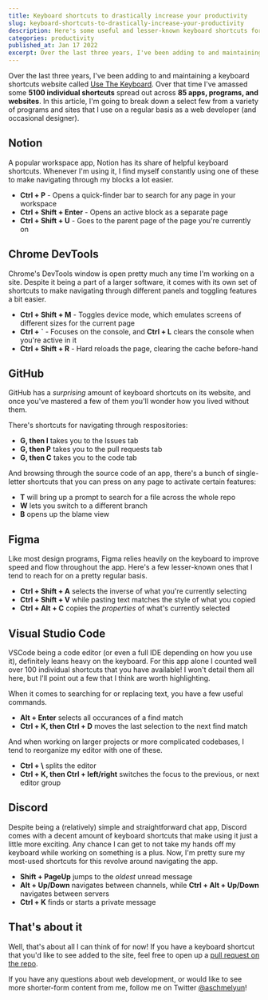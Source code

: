 ```yaml
---
title: Keyboard shortcuts to drastically increase your productivity
slug: keyboard-shortcuts-to-drastically-increase-your-productivity
description: Here's some useful and lesser-known keyboard shortcuts for a few apps and websites that you might regularly use as a web developer or designer.
categories: productivity
published_at: Jan 17 2022
excerpt: Over the last three years, I've been adding to and maintaining a keyboard shortcuts website called Use The Keyboard. Over that time I've amassed some 5100 individual shortcuts spread out across 85 apps, programs, and websites. In this article, I'm going to break down a select few from a variety of programs and sites that I use on a regular basis as a web developer (and occasional designer).
---
```


Over the last three years, I've been adding to and maintaining a keyboard shortcuts website called [Use The Keyboard](https://usethekeyboard.com). Over that time I've amassed some **5100 individual shortcuts** spread out across **85 apps, programs, and websites**. In this article, I'm going to break down a select few from a variety of programs and sites that I use on a regular basis as a web developer (and occasional designer).

## Notion

A popular workspace app, Notion has its share of helpful keyboard shortcuts. Whenever I'm using it, I find myself constantly using one of these to make navigating through my blocks a lot easier.

- **Ctrl + P** - Opens a quick-finder bar to search for any page in your workspace
- **Ctrl + Shift + Enter** - Opens an active block as a separate page
- **Ctrl + Shift + U** - Goes to the parent page of the page you're currently on

## Chrome DevTools

Chrome's DevTools window is open pretty much any time I'm working on a site. Despite it being a part of a larger software, it comes with its own set of shortcuts to make navigating through different panels and toggling features a bit easier.

- **Ctrl + Shift + M** - Toggles device mode, which emulates screens of different sizes for the current page
- **Ctrl + `** - Focuses on the console, and **Ctrl + L** clears the console when you're active in it
- **Ctrl + Shift + R** - Hard reloads the page, clearing the cache before-hand

## GitHub

GitHub has a _surprising_ amount of keyboard shortcuts on its website, and once you've mastered a few of them you'll wonder how you lived without them.

There's shortcuts for navigating through respositories:

- **G, then I** takes you to the Issues tab
- **G, then P** takes you to the pull requests tab
- **G, then C** takes you to the code tab

And browsing through the source code of an app, there's a bunch of single-letter shortcuts that you can press on any page to activate certain features:

- **T** will bring up a prompt to search for a file across the whole repo
- **W** lets you switch to a different branch
- **B** opens up the blame view

## Figma

Like most design programs, Figma relies heavily on the keyboard to improve speed and flow throughout the app. Here's a few lesser-known ones that I tend to reach for on a pretty regular basis.

- **Ctrl + Shift + A** selects the inverse of what you're currently selecting
- **Ctrl + Shift + V** while pasting text matches the style of what you copied
- **Ctrl + Alt + C** copies the _properties_ of what's currently selected

## Visual Studio Code

VSCode being a code editor (or even a full IDE depending on how you use it), definitely leans heavy on the keyboard. For this app alone I counted well over 100 individual shortcuts that you have available! I won't detail them all here, but I'll point out a few that I think are worth highlighting.

When it comes to searching for or replacing text, you have a few useful commands.

- **Alt + Enter** selects all occurances of a find match
- **Ctrl + K, then Ctrl + D** moves the last selection to the next find match

And when working on larger projects or more complicated codebases, I tend to reorganize my editor with one of these.

- **Ctrl + \\** splits the editor
- **Ctrl + K, then Ctrl + left/right** switches the focus to the previous, or next editor group

## Discord

Despite being a (relatively) simple and straightforward chat app, Discord comes with a decent amount of keyboard shortcuts that make using it just a little more exciting. Any chance I can get to not take my hands off my keyboard while working on something is a plus. Now, I'm pretty sure my most-used shortcuts for this revolve around navigating the app.

- **Shift + PageUp** jumps to the _oldest_ unread message
- **Alt + Up/Down** navigates between channels, while **Ctrl + Alt + Up/Down** navigates between servers
- **Ctrl + K** finds or starts a private message

## That's about it

Well, that's about all I can think of for now! If you have a keyboard shortcut that you'd like to see added to the site, feel free to open up a [pull request on the repo](https://github.com/aschmelyun/use-the-keyboard).

If you have any questions about web development, or would like to see more shorter-form content from me, follow me on Twitter [@aschmelyun](https://twitter.com/aschmelyun)!